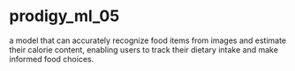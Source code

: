 # prodigy_ml_05
a model that can accurately recognize food items from images and estimate their calorie content, enabling users to track their dietary intake and make informed food choices.
